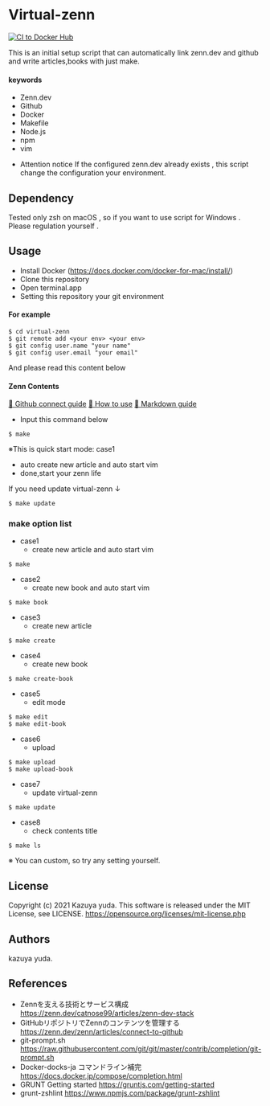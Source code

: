 # Virtual-zenn

[![CI to Docker Hub](https://github.com/Iovesophy/virtual-zenn/actions/workflows/scheduled_workflows.yml/badge.svg?branch=master)](https://github.com/Iovesophy/virtual-zenn/actions/workflows/scheduled_workflows.yml)

This is an initial setup script that can automatically link zenn.dev and github and write articles,books with just make.

#### keywords
+ Zenn.dev
+ Github
+ Docker
+ Makefile
+ Node.js
+ npm
+ vim

- Attention notice
If the configured zenn.dev already exists , this script change the configuration your environment.

## Dependency
Tested only zsh on macOS , so if you want to use script for Windows . Please regulation yourself .

## Usage

+ Install Docker (https://docs.docker.com/docker-for-mac/install/)
+ Clone this repository
+ Open terminal.app
+ Setting this repository your git environment

#### For example
```
$ cd virtual-zenn
$ git remote add <your env> <your env>
$ git config user.name "your name" 
$ git config user.email "your email"
```

And please read this content below

#### Zenn Contents
[📕 Github connect guide](https://zenn.dev/zenn/articles/connect-to-github)
[📘 How to use](https://zenn.dev/zenn/articles/zenn-cli-guide)
[📘 Markdown guide](https://zenn.dev/zenn/articles/markdown-guide)

+ Input this command below

```
$ make
```

※This is quick start mode: case1 

+ auto create new article and auto start vim
+ done,start your zenn life

If you need update virtual-zenn ↓

```
$ make update
```

### make option list

+ case1 
  + create new article and auto start vim
```
$ make
```

+ case2 
  + create new book and auto start vim
```
$ make book
```

+ case3 
  + create new article
```
$ make create
```

+ case4 
  + create new book
```
$ make create-book
```

+ case5 
  + edit mode
```
$ make edit
$ make edit-book
```

+ case6
  + upload
```
$ make upload
$ make upload-book
```

+ case7
  + update virtual-zenn
```
$ make update
```

+ case8
  + check contents title
```
$ make ls
```

※ You can custom, so try any setting yourself.


## License
Copyright (c) 2021 Kazuya yuda.
This software is released under the MIT License, see LICENSE.
https://opensource.org/licenses/mit-license.php

## Authors
kazuya yuda.

## References
+ Zennを支える技術とサービス構成 https://zenn.dev/catnose99/articles/zenn-dev-stack
+ GitHubリポジトリでZennのコンテンツを管理する https://zenn.dev/zenn/articles/connect-to-github
+ git-prompt.sh  https://raw.githubusercontent.com/git/git/master/contrib/completion/git-prompt.sh  
+ Docker-docks-ja コマンドライン補完 https://docs.docker.jp/compose/completion.html  
+ GRUNT Getting started https://gruntjs.com/getting-started  
+ grunt-zshlint https://www.npmjs.com/package/grunt-zshlint  
